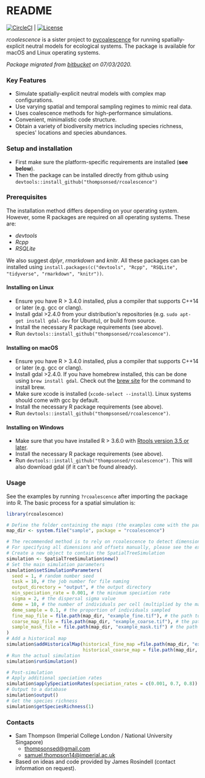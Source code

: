 # README #

[![CircleCI](https://img.shields.io/circleci/project/github/thompsonsed/rcoalescence.svg?label=CircleCI&logo=circleci)](https://circleci.com/github/thompsonsed/rcoalescence) | [![License](https://img.shields.io/badge/license-MIT-green)](https://opensource.org/licenses/MIT)


*rcoalescence* is a sister project to 
[pycoalescence](http://pycoalescence.readthedocs.io/ "pycoalescence documentation") for running spatially-explicit neutral models for ecological systems. The package is available for macOS and Linux operating systems.

*Package migrated from [bitbucket](https://bitbucket.org/thompsonsed/rcoalescence.git) on 07/03/2020.*

### Key Features ###

* Simulate spatially-explicit neutral models with complex map configurations.
* Use varying spatial and temporal sampling regimes to mimic real data.
* Uses coalescence methods for high-performance simulations.
* Convenient, minimalistic code structure.
* Obtain a variety of biodiversity metrics including species richness, species' locations and 
  species abundances.

### Setup and installation ###

* First make sure the platform-specific requirements are installed (**see below**).
* Then the package can be installed directly from github using ``devtools::install_github("thompsonsed/rcoalescence")``


### Prerequisites ###

The installation method differs depending on your operating system. However, some R packages are required on all operating systems. These are:

- *devtools*
- *Rcpp*
- *RSQLite*

We also suggest *dplyr*, *rmarkdown* and *knitr*. All these packages can be installed using ``install.packages(c("devtools", "Rcpp", "RSQLite", "tidyverse", "rmarkdown", "knitr"))``.

#### Installing on Linux ####

- Ensure you have R > 3.4.0 installed, plus a compiler that supports C++14 or later (e.g. gcc or clang).
- Install gdal >2.4.0 from your distribution's repositories (e.g. ``sudo apt-get install gdal-dev`` for Ubuntu), or build from source.
- Install the necessary R package requirements (see above).
- Run ``devtools::install_github("thompsonsed/rcoalescence")``.

#### Installing on macOS ####

- Ensure you have R > 3.4.0 installed, plus a compiler that supports C++14 or later (e.g. gcc or clang).
- Install gdal >2.4.0. If you have homebrew installed, this can be done using ``brew install gdal``. Check out the [brew site](https://brew.sh/) for the command to install brew.
- Make sure xcode is installed (``xcode-select --install``). Linux systems should come with gcc by default.
- Install the necessary R package requirements (see above).
- Run ``devtools::install_github("thompsonsed/rcoalescence")``.

#### Installing on Windows ####

- Make sure that you have installed R > 3.6.0 with [Rtools version 3.5 or later](https://cran.r-project.org/bin/windows/Rtools/index.html). 
- Install the necessary R package requirements (see above).
- Run ``devtools::install_github("thompsonsed/rcoalescence")``. This will also download gdal (if it can't be found already).

### Usage ###

See the examples by running ``?rcoalescence`` after importing the package into R. The basic process 
for a spatial simulation is:

```R
library(rcoalescence)

# Define the folder containing the maps (the examples come with the package)
map_dir <- system.file("sample", package = "rcoalescence")

# The recommended method is to rely on rcoalescence to detect dimensions and offsets of your maps.
# For specifying all dimensions and offsets manually, please see the examples.
# Create a new object to contain the SpatialTreeSimulation
simulation <- SpatialTreeSimulation$new()
# Set the main simulation parameters
simulation$setSimulationParameters(
  seed = 1, # random number seed
  task = 10, # the job number for file naming
  output_directory = "output", # the output directory
  min_speciation_rate = 0.001, # the minimum speciation rate
  sigma = 2, # the dispersal sigma value
  deme = 10, # the number of individuals per cell (multiplied by the map values)
  deme_sample = 0.1, # the proportion of individuals sampled
  fine_map_file = file.path(map_dir, "example_fine.tif"), # the path to the fine resolution map
  coarse_map_file = file.path(map_dir, "example_coarse.tif"), # the path to the coarse  map
  sample_mask_file = file.path(map_dir, "example_mask.tif") # the path to the sample mask
)
# Add a historical map
simulation$addHistoricalMap(historical_fine_map =file.path(map_dir, "example_historical_fine.tif"),
                            historical_coarse_map = file.path(map_dir, "example_coarse.tif"))
# Run the actual simulation
simulation$runSimulation() 

# Post-simulation
# Apply additional speciation rates
simulation$applySpeciationRates(speciation_rates = c(0.001, 0.7, 0.8))
# Output to a database
simulation$output()
# Get the species richness
simulation$getSpeciesRichness(1)
```

### Contacts ###

* Sam Thompson (Imperial College London / National University Singapore)
	- thompsonsed@gmail.com
	- samuel.thompson14@imperial.ac.uk
* Based on ideas and code provided by James Rosindell (contact information on request).
